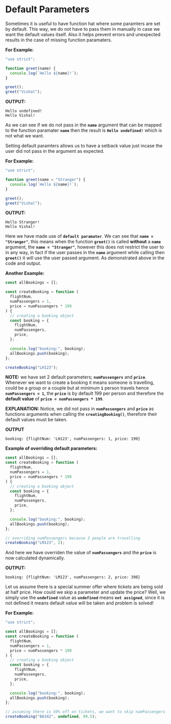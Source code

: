 # Default Parameters

Sometimes it is useful to have function hat where some paramters are set by default.
This way, we do not have to pass them in manually in case we want the default values itself. Also it helps prevent errors and unexpected results in the case of missing function paramaters.

**For Example:**

```javascript
"use strict";

function greet(name) {
  console.log(`Hello ${name}!`);
}

greet();
greet("Vishal");
```

**OUTPUT:**

```
Hello undefined!
Hello Vishal!
```

As we can see if we do not pass in the **`name`** argument that can be mapped to the function paramater **`name`** then the result is **`Hello undefined!`** which is not what we want.

Setting default paramters allows us to have a setback value just incase the user did not pass in the argument as expected.

**For Example:**

```javascript
"use strict";

function greet(name = "Stranger") {
  console.log(`Hello ${name}!`);
}

greet();
greet("Vishal");
```

**OUTPUT:**

```
Hello Stranger!
Hello Vishal!
```

Here we have made use of **`default paramater`**. We can see that **`name = "Stranger"`**, this means when the function **`greet()`** is called **without** a **`name`** argument, the **`name = "Stranger"`**, however this does not restrict the user to in any way, in fact if the user passes in the **`name`** argument while calling then **`greet()`** it will use the user passed argument. As demonstrated above in the code and output.

**Another Example:**

```javascript
const allBookings = [];

const createBooking = function (
  flightNum,
  numPassengers = 1,
  price = numPassengers * 199
) {
  // creating a booking object
  const booking = {
    flightNum,
    numPassengers,
    price,
  };

  console.log("booking:", booking);
  allBookings.push(booking);
};

createBooking("LH123");
```

**NOTE:** we have set 2 default parameters; **`numPassengers`** and **`price`**. Whenever we want to create a booking it means someone is travelling, could be a group or a couple but at minimum **`1`** person travels hence **`numPassengers = 1`**, the **`price`** is by default 199 per person and therefore the **default value** of **`price = numPassengers * 199`**.

**EXPLANATION:**
Notice, we did not pass in **`numPassengers`** and **`price`** as functions arguments when calling the **`creatingBooking()`**, therefore their default values must be taken.

**OUTPUT**

```
booking: {flightNum: 'LH123', numPassengers: 1, price: 199}
```

**Example of overriding default parameters:**

```javascript
const allBookings = [];
const createBooking = function (
  flightNum,
  numPassengers = 1,
  price = numPassengers * 199
) {
  // creating a booking object
  const booking = {
    flightNum,
    numPassengers,
    price,
  };

  console.log("booking:", booking);
  allBookings.push(booking);
};

// overriding numPassengers because 2 people are travelling
createBooking("LM123", 2);
```

And here we have overriden the value of **`numPassengers`** and the **`price`** is now calculated dynamically.

**OUTPUT:**

```
booking: {flightNum: 'LM123', numPassengers: 2, price: 398}
```

Let us assume there is a special summer offer where tickets are being sold at half price. How could we skip a parameter and update the price? Well, we simply use the **`undefined`** value as **`undefined`** means **`not assigned`**, since it is not defined it means default value will be taken and problem is solved!

**For Example:**

```javascript
"use strict";

const allBookings = [];
const createBooking = function (
  flightNum,
  numPassengers = 1,
  price = numPassengers * 199
) {
  // creating a booking object
  const booking = {
    flightNum,
    numPassengers,
    price,
  };

  console.log("booking:", booking);
  allBookings.push(booking);
};

// assuming there is 50% off on tickets, we want to skip numPassengers by passing undefined and pass in new discounted price
createBooking("BA342", undefined, 99.5);
```
